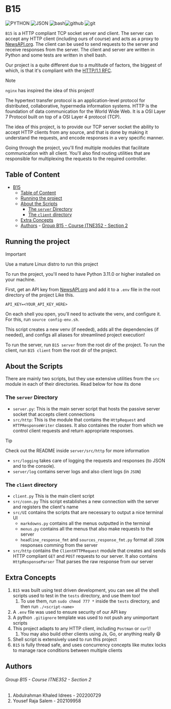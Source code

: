 # B15

![PYTHON](https://img.shields.io/badge/Python-FFD43B?style=for-the-badge&logo=python&logoColor=blue) ![JSON](https://img.shields.io/badge/json-5E5C5C?style=for-the-badge&logo=json&logoColor=white) ![bash](https://img.shields.io/badge/Shell_Script-121011?style=for-the-badge&logo=gnu-bash&logoColor=white)![github](https://img.shields.io/badge/GitHub-100000?style=for-the-badge&logo=github&logoColor=white) ![git](https://img.shields.io/badge/GIT-E44C30?style=for-the-badge&logo=git&logoColor=white)

`B15` is a HTTP compliant TCP socket server and client. The server can accept any HTTP client (including ours of course) and acts as a proxy to [NewsAPI.org](https://newsapi.org/). The client can be used to send requests to the server and receive responses from the server. The client and server are written in Python and some tests are written in shell bash.

Our project is a quite different due to a multitude of factors, the biggest of which, is that it's compliant with the [HTTP/1.1 RFC](https://datatracker.ietf.org/doc/html/rfc2616).

> [!NOTE]
> `nginx` has inspired the idea of this project!

The hypertext transfer protocol is an application-level protocol for distributed, collaborative, hypermedia information systems. HTTP is the foundation of data communication for the World Wide Web. It is a OSI Layer 7 Protocol built on top of a OSI Layer 4 protocol (TCP).

The idea of this project, is to provide our TCP server socket the ability to accept HTTP clients from any source, and that is done by making it understand the requests, and encode responses in a very specific manner.

Going through the project, you'll find multiple modules that facilitate communication with all client. You'll also find routing utilities that are responsible for multiplexing the requests to the required controller.

## Table of Content

- [B15](#b15)
  - [Table of Content](#table-of-content)
  - [Running the project](#running-the-project)
  - [About the Scripts](#about-the-scripts)
    - [The `server` Directory](#the-server-directory)
    - [The `client` directory](#the-client-directory)
  - [Extra Concepts](#extra-concepts)
  - [Authors](#authors)
          - [Group B15 - Course ITNE352 - Section 2](#group-b15---course-itne352---section-2)

## Running the project

> [!IMPORTANT]
> Use a mature Linux distro to run this project

To run the project, you'll need to have Python 3.11.0 or higher installed on your machine.

First, get an API key from [NewsAPI.org](https://newsapi.org/) and add it to a `.env` file in the root directory of the project Like this.

```env
API_KEY=<YOUR_API_KEY_HERE>
```

On each shell you open, you'll need to activate the venv, and configure it. For this, run `source config-env.sh`.

This script creates a new venv (if needed), adds all the dependencies (if needed), and configs all aliases for streamlined project execution!

To run the server, run `B15 server` from the root dir of the project.
To run the client, run `B15 client` from the root dir of the project.

## About the Scripts

There are mainly two scripts, but they use extensive utilities from the `src` module in each of their directories. Read below for how its done

### The `server` Directory

- `server.py`: This is the main server script that hosts the passive server socket that accepts client connections
- `src/http`: This is the module that contains the `HttpRequest` and `HTTPResponseWriter` classes. It also containes the router from which we control client requests and return appropriate responses.

> [!TIP]
> Check out the README inside `server/src/http` for more information

- `src/logging` takes care of logging the requests and responses (to JSON and to the console).
- `server/log` contains server logs and also client logs (in `JSON`)

### The `client` directory

- `client.py` This is the main client script
- `src/conn.py` This script establishes a new connection with the server and registers the client's name
- `src/UI` contains the scripts that are necessary to output a nice terminal UI
  - `markdowns.py` contains all the menus outputted in the terminal
  - `menus.py` contains all the menus that also make requests to the server
  - `headline_response_fmt` and `sources_response_fmt.py` format all `JSON` responses comming from the server
- `src/http` contains the `ClientHTTPRequest` module that creates and sends HTTP compliant `GET` and `POST` requests to our server. It also contains `HttpResponseParser` That parses the raw response from our server

## Extra Concepts

1. `B15` was built using test driven development, you can see all the shell scripts used to test in the `tests` directory, and use them too!
   1. To use them, run `sudo chmod 777 *` inside the `tests` directory, and then run `./<script-name>`
2. A `.env` file was used to ensure security of our API key
3. A python `.gitignore` template was used to not push any unimportant scripts
4. This project adapts to any HTTP client, including `Postman` or `curl`!
   1. You may also build other clients using Js, Go, or anything really 😄
5. Shell script is extensively used to run this project
6. `B15` is fully thread safe, and uses concurrency concepts like mutex locks to manage race conditions between multiple clients

## Authors

###### Group B15 - Course ITNE352 - Section 2

1. Abdulrahman Khaled Idrees - 202200729
2. Yousef Raja Salem - 202109958
